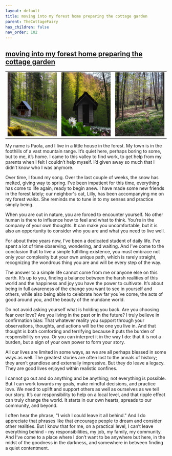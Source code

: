 ```yaml
---
layout: default
title: moving into my forest home preparing the cottage garden
parent: TheCottageFairy
has_children: false
nav_order: 102
---
```


## [moving into my forest home preparing the cottage garden](https://www.youtube.com/watch?v=a_8G0PzVFbc)

<div>
<table align="center">
	<tr>
		<td align="center">
			<img src="../../assets/cottage_fairy_ai_generated_photos/moving_into_my_forest_home_preparing_the_cottage_garden-[a_8G0PzVFbc]/generated_00.png" height="200" width="200"/>
		</td>
		<td align="center">
			<img src="../../assets/cottage_fairy_ai_generated_photos/moving_into_my_forest_home_preparing_the_cottage_garden-[a_8G0PzVFbc]/generated_01.png" height="200" width="200"/>
		</td>
		<td align="center">
			<img src="../../assets/cottage_fairy_ai_generated_photos/moving_into_my_forest_home_preparing_the_cottage_garden-[a_8G0PzVFbc]/generated_02.png" height="200" width="200"/>
		</td>
	</tr>
</table>
</div>

My name is Paola, and I live in a little house in the forest. My town is in the foothills of a vast mountain range. It’s quiet here, perhaps boring to some, but to me, it’s home. I came to this valley to find work, to get help from my parents when I felt I couldn’t help myself. I’d given away so much that I didn’t know who I was anymore.

Over time, I found my song. Over the last couple of weeks, the snow has melted, giving way to spring. I’ve been impatient for this time, everything has come to life again, ready to begin anew. I have made some new friends in the forest lately; our neighbor's cat, Lilly, has been accompanying me on my forest walks. She reminds me to tune in to my senses and practice simply being.

When you are out in nature, you are forced to encounter yourself. No other human is there to influence how to feel and what to think. You’re in the company of your own thoughts. It can make you uncomfortable, but it is also an opportunity to consider who you are and what you need to live well.

For about three years now, I’ve been a dedicated student of daily life. I’ve spent a lot of time observing, wondering, and waiting. And I’ve come to the conclusion that to live a simple fulfilling existence, you must embrace not only your complexity but your own unique path, which is rarely straight, recognizing the wondrous thing you are and will be every step of the way.

The answer to a simple life cannot come from me or anyone else on this earth. It’s up to you, finding a balance between the harsh realities of this world and the happiness and joy you have the power to cultivate. It’s about being in full awareness of the change you want to see in yourself and others, while also being able to celebrate how far you’ve come, the acts of good around you, and the beauty of the mundane world.

Do not avoid asking yourself what is holding you back. Are you choosing fear over love? Are you living in the past or in the future? I truly believe in confirmation bias: That whatever reality you support through your observations, thoughts, and actions will be the one you live in. And that thought is both comforting and terrifying because it puts the burden of responsibility on you. Or you can interpret it in the way I do: that it is not a burden, but a sign of your own power to form your story.

All our lives are limited in some ways, as we are all perhaps blessed in some ways as well. The greatest stories are often lost to the annals of history; they aren’t grandiose and externally impressive. But they do leave a legacy. They are good lives enjoyed within realistic confines.

I cannot go out and do anything and be anything; not everything is possible. But I can work towards my goals, make mindful decisions, and practice love. We need to uplift and support others as well as ourselves as we tell our story. It’s our responsibility to help on a local level, and that ripple effect can truly change the world. It starts in our own hearts, spreads to our community, and beyond.

I often hear the phrase, "I wish I could leave it all behind." And I do appreciate that phrases like that encourage people to dream and consider other realities. But I know that for me, on a practical level, I can’t leave everything behind - my responsibilities, my job, my family, my community. And I’ve come to a place where I don’t want to be anywhere but here, in the midst of the goodness in the darkness, and somewhere in between finding a quiet contentment.
